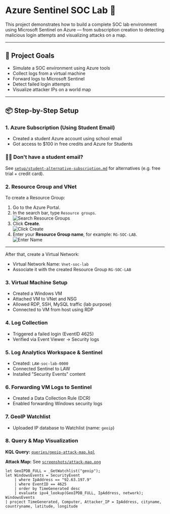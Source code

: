 # Azure Sentinel SOC Lab 🚨

This project demonstrates how to build a complete SOC lab environment using Microsoft Sentinel on Azure — from subscription creation to detecting malicious login attempts and visualizing attacks on a map.

---

## 🔐 Project Goals

- Simulate a SOC environment using Azure tools
- Collect logs from a virtual machine
- Forward logs to Microsoft Sentinel
- Detect failed login attempts
- Visualize attacker IPs on a world map

---

## 📦 Step-by-Step Setup

### 1. Azure Subscription (Using Student Email)
- Created a student Azure account using school email
- Got access to $100 in free credits and Azure for Students

### 🧑‍🎓 Don't have a student email?
See [`setup/student-alternative-subscription.md`](setup/student-alternative-subscription.md) for alternatives (e.g. free trial + credit card).

### 2. Resource Group and VNet
To create a Resource Group:

1. Go to the Azure Portal.
2. In the search bar, type `Resource groups`.  
   ![Search Resource Groups](screenshots/resource-group-search.png)
3. Click **Create**.  
   ![Click Create](screenshots/resource-group-create.png)
4. Enter your **Resource Group name**, for example: `RG-SOC-LAB`.  
   ![Enter Name](screenshots/resource-group-name.png)

---

After that, create a Virtual Network:

- Virtual Network Name: `Vnet-soc-lab`
- Associate it with the created Resource Group `RG-SOC-LAB`

### 3. Virtual Machine Setup
- Created a Windows VM
- Attached VM to VNet and NSG
- Allowed RDP, SSH, MySQL traffic (lab purpose)
- Connected to VM from host using RDP

### 4. Log Collection
- Triggered a failed login (EventID 4625)
- Verified via Event Viewer → Security logs

### 5. Log Analytics Workspace & Sentinel
- Created: `LAW-soc-lab-0000`
- Connected Sentinel to LAW
- Installed "Security Events" content

### 6. Forwarding VM Logs to Sentinel
- Created a Data Collection Rule (DCR)
- Enabled forwarding Windows security logs

### 7. GeoIP Watchlist
- Uploaded IP database to Watchlist (name: `geoip`)

### 8. Query & Map Visualization

**KQL Query:** [`queries/geoip-attack-map.kql`](queries/geoip-attack-map.kql)

**Attack Map:** See [`screenshots/attack-map.png`](screenshots/attack-map.png)

```kusto
let GeoIPDB_FULL = _GetWatchlist("geoip");
let WindowsEvents = SecurityEvent
    | where IpAddress == "92.63.197.9"
    | where EventID == 4625
    | order by TimeGenerated desc
    | evaluate ipv4_lookup(GeoIPDB_FULL, IpAddress, network);
WindowsEvents
| project TimeGenerated, Computer, Attacker_IP = IpAddress, cityname, countryname, latitude, longitude
